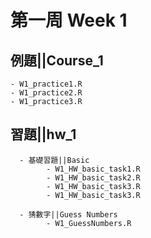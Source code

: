 ﻿# 第一周 Week 1

## 例題||Course_1
    - W1_practice1.R
    - W1_practice2.R
    - W1_practice3.R
## 習題||hw_1
      - 基礎習題||Basic
            - W1_HW_basic_task1.R
            - W1_HW_basic_task2.R
            - W1_HW_basic_task3.R 
            - W1_HW_basic_task3.R 

      - 猜數字||Guess Numbers
            - W1_GuessNumbers.R
